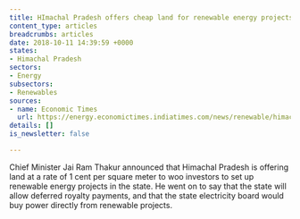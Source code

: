 ```yaml
---
title: HImachal Pradesh offers cheap land for renewable energy projects
content_type: articles
breadcrumbs: articles
date: 2018-10-11 14:39:59 +0000
states:
- Himachal Pradesh
sectors:
- Energy
subsectors:
- Renewables
sources:
- name: Economic Times
  url: https://energy.economictimes.indiatimes.com/news/renewable/himachal-offering-land-at-re-1/sq-m-for-renewable-projects-cm/66080004
details: []
is_newsletter: false

---
```

Chief Minister Jai Ram Thakur announced that Himachal Pradesh is offering land at a rate of 1 cent per square meter to woo investors to set up renewable energy projects in the state. He went on to say that the state will allow deferred royalty payments, and that the state electricity board would buy power directly from renewable projects.
